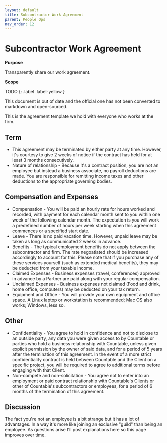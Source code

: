 ```yaml
---
layout: default
title: Subcontractor Work Agreement
parent: People Ops
nav_order: 12
---
```


# Subcontractor Work Agreement

**Purpose**

Transparently share our work agreement.

**Scope**

TODO
{: .label .label-yellow }

This document is out of date and the official one has not been converted to markdown and open-sourced.

This is the agreement template we hold with everyone who works at the firm.

## Term

  - This agreement may be terminated by either party at any time. However, it's courtesy to give 2 weeks of notice if the contract has held for at least 3 months consecutively.
  - Nature of relationship - Because it's a contract position, you are not an employee but instead a business associate, no payroll deductions are made. You are responsible for remitting income taxes and other deductions to the appropriate governing bodies.

## Compensation and Expenses

  - Compensation - You will be paid an hourly rate for hours worked and recorded, with payment for each calendar month sent to you within one week of the following calendar month. The expectation is you will work a predefined number of hours per week starting when this agreement commences or a specified start date.
  - Leave - There is no paid vacation time. However, unpaid leave may be taken as long as communicated 2 weeks in advance.
  - Benefits - The typical employment benefits do not apply between the subcontractor and firm. The rate negoatiated should be increased accordingly to account for this. Please note that if you purchase any of these services yourself (such as extended medical benefits), they may be deducted from your taxable income.
  - Claimed Expenses - Business expenses (travel, conferences) approved in advance by a Partner are paid along with your regular compensation.
  - Unclaimed Expenses - Business expenses not claimed (Food and drink, home office, computers) may be deducted on your tax return.
  - Equipment and Office - You will provide your own equipment and office space. A Linux laptop or workstation is recommended; Mac OS also works; Windows, less so.

## Other

  - Confidentiality - You agree to hold in confidence and not to disclose to an outside party, any data you were given access to by Countable or parties who hold a business relationship with Countable, unless given explicit permission by the owner of said data, and for a period of 5 years after the termination of this agreement. In the event of a more strict confidentiality contract is held between Countable and the Client on a specific project, you will be required to agree to additional terms before engaging with that Client.
  - Non-compete and non-solicitation - You agree not to enter into an employment or paid contract relationship with Countable's Clients or other of Countable's subcontractors or employees, for a period of 6 months of the termination of this agreement.

## Discussion

The fact you're not an employee is a bit strange but it has a lot of advantages. In a way it's more like joining an exclusive "guild" than being an employee. As questions arise I'll post explanations here so this page improves over time.
